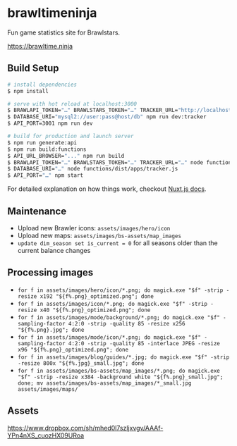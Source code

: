 # brawltimeninja

Fun game statistics site for Brawlstars.

https://brawltime.ninja

## Build Setup

``` bash
# install dependencies
$ npm install

# serve with hot reload at localhost:3000
$ BRAWLAPI_TOKEN="…" BRAWLSTARS_TOKEN="…" TRACKER_URL="http://localhost:3002/tracker" npm run dev:api
$ DATABASE_URI="mysql2://user:pass@host/db" npm run dev:tracker
$ API_PORT=3001 npm run dev

# build for production and launch server
$ npm run generate:api
$ npm run build:functions
$ API_URL_BROWSER="..." npm run build
$ BRAWLAPI_TOKEN="…" BRAWLSTARS_TOKEN="…" TRACKER_URL="…" node functions/dist/apps/api.js
$ DATABASE_URI="…" node functions/dist/apps/tracker.js
$ API_PORT="…" npm start
```

For detailed explanation on how things work, checkout [Nuxt.js docs](https://nuxtjs.org).

## Maintenance

* Upload new Brawler icons: `assets/images/hero/icon`
* Upload new maps: `assets/images/bs-assets/map_images`
* `update dim_season set is_current = 0` for all seasons older than the current balance changes

## Processing images

* `for f in assets/images/hero/icon/*.png; do magick.exe "$f" -strip -resize x192 "${f%.png}_optimized.png"; done` 
* `for f in assets/images/icon/*.png; do magick.exe "$f" -strip -resize x40 "${f%.png}_optimized.png"; done`
* `for f in assets/images/mode/background/*.png; do magick.exe "$f" -sampling-factor 4:2:0 -strip -quality 85 -resize x256 "${f%.png}.jpg"; done`
* `for f in assets/images/mode/icon/*.png; do magick.exe "$f" -sampling-factor 4:2:0 -strip -quality 85 -interlace JPEG -resize x96 "${f%.png}_optimized.png"; done`
* `for f in assets/images/blog/guides/*.jpg; do magick.exe "$f" -strip -resize 800x "${f%.jpg}_small.jpg"; done`
* `for f in assets/images/bs-assets/map_images/*.png; do magick.exe "$f" -strip -resize x384 -background white "${f%.png}_small.jpg"; done; mv assets/images/bs-assets/map_images/*_small.jpg assets/images/maps/`

## Assets

https://www.dropbox.com/sh/mhed0l7szljxvgv/AAAf-YPn4nXS_cuozHX09URoa
